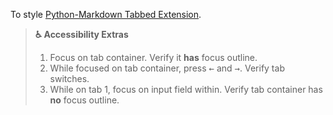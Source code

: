 To style [Python-Markdown Tabbed Extension](https://facelessuser.github.io/pymdown-extensions/extensions/tabbed/).

> **♿ Accessibility Extras**
>
> 1. Focus on tab container. Verify it **has** focus outline.
> 2. While focused on tab container, press <kbd>←</kbd> and <kbd>→</kbd>. Verify tab switches.
> 3. While on tab 1, focus on input field within. Verify tab container has **no** focus outline.

<script src="{{path '/assets/scripts/open-ext-links-in-new-window.js'}}" />
